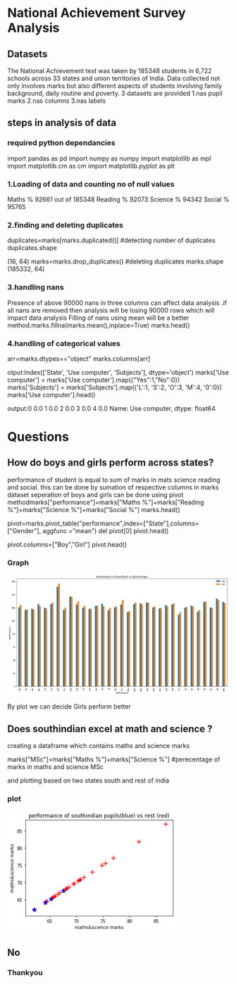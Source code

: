 
# National Achievement Survey Analysis


## Datasets

The National Achievement test was taken by 185348 students in 6,722 schools across 33 states and union territories of India. 
Data collected not only involves marks but also different aspects of students  involving family background, daily routine and poverty.
3 datasets are provided 
 1.nas pupil marks
 2.nas columns
 3.nas labels
## steps in analysis of data

### required python dependancies
import pandas as pd
import numpy as numpy
import matplotlib as mpl  
import matplotlib.cm as cm 
import matplotlib.pyplot as plt

### 1.Loading  of data and counting no of null values 
Maths %                   92661 out of 185348
Reading %                 92073
Science %                 94342
Social %                  95765
### 2.finding and deleting duplicates
duplicates=marks[marks.duplicated()] #detecting number of duplicates
duplicates.shape

(16, 64)
marks=marks.drop_duplicates() #deleting duplicates
marks.shape
(185332, 64)


### 3.handling nans
Presence of above 90000 nans in three columns can affect data analysis .if all nans are removed then analysis will be losing 90000 rows which will impact data analysis
Filling of nans using mean will be a better method.marks.fillna(marks.mean(),inplace=True)
marks.head()
### 4.handling of categorical values
arr=marks.dtypes=="object"
marks.columns[arr]

otput:Index(['State', 'Use computer', 'Subjects'], dtype='object')
marks['Use computer'] = marks['Use computer'].map({"Yes":1,"No":0})
marks['Subjects'] = marks['Subjects'].map({'L':1, 'S':2, 'O':3, 'M':4, '0':0})
marks['Use computer'].head()

output:0    0.0
1    0.0
2    0.0
3    0.0
4    0.0
Name: Use computer, dtype: float64

# Questions

## How do boys and girls perform across states?
performance of student is equal to sum of marks in mats science reading and social.
this can be done by sumation of respective columns  in marks dataset
seperation of boys and girls can be done using pivot methodmarks["performance"]=marks["Maths %"]+marks["Reading %"]+marks["Science %"]+marks["Social %"]
marks.head()



pivot=marks.pivot_table("performance",index=["State"],columns=["Gender"], aggfunc ="mean")
del pivot[0]
pivot.head()


pivot.columns=["Boy","Girl"]
pivot.head()

### Graph
![alt text](performance.png "perfoormance of boys and girls")

By plot we can decide  Girls perform better
## Does southindian excel at math and science ?
creating a dataframe which contains maths and science marks

marks["MSc"]=marks["Maths %"]+marks["Science %"] #perecentage of marks in maths and science MSc

and plotting based on two states south and rest of india
### plot
![alt text](mSc.png "southindians(blue) vs rest indians performance in maths and science")


## No

### Thankyou
